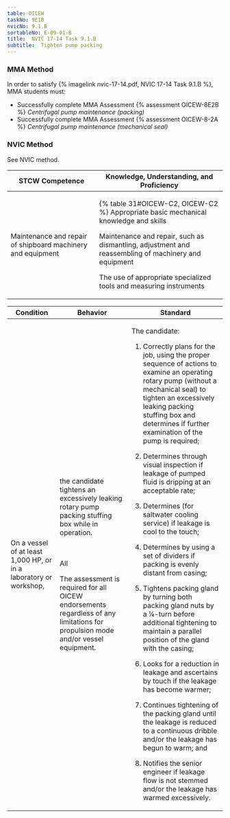 ```yaml
---
table: OICEW
taskNo: 9E1B
nvicNo: 9.1.B 
sortableNo: E-09-01-B
title:  NVIC 17-14 Task 9.1.B
subtitle:  Tighten pump packing
---
```



### MMA Method

In order to satisfy  {% imagelink nvic-17-14.pdf, NVIC 17-14 Task 9.1.B %}, MMA students must:

* Successfully complete MMA Assessment {% assessment OICEW-8E2B %} *Centrifugal pump maintenance (packing)*
* Successfully complete MMA Assessment {% assessment OICEW-8-2A %} *Centrifugal pump maintenance (mechanical seal)*


### NVIC Method

<a onclick="togglevisibility('nvic_methods')" >See NVIC method.</a>

<div id='nvic_methods' class='hide'>

<table>
<thead>
<tr>
<th class='forty'> STCW Competence </th>
<th class='sixty'> Knowledge, Understanding, and Proficiency </th>
</tr>
</thead>




<tbody>
<tr><td markdown='1'>

Maintenance and repair of shipboard machinery and equipment

</td><td markdown='1'>

{% table 31#OICEW-C2, OICEW-C2 %} Appropriate basic mechanical knowledge and skills 

Maintenance and repair, such as dismantling, adjustment and reassembling of machinery and equipment 

The use of appropriate specialized tools and measuring instruments

</td></tr>


</tbody>
</table>


<table>
<thead>
<tr><th class='twenty'>  Condition </th><th class='twenty'> Behavior </th><th  class='sixty'>Standard </th></tr>
</thead>
<tbody >



<tr><td markdown='1'>

On a vessel of at least 1,000 HP, or in a laboratory or workshop,

</td><td markdown='1'>

the candidate tightens an excessively leaking rotary pump packing stuffing box while in operation.

<br>

<div class="tooltip" markdown='1'>

All

The assessment is required for all OICEW endorsements regardless of any limitations for propulsion mode and/or vessel equipment.

</div>


</td><td markdown='1'>

The candidate:

1. Correctly plans for the job, using the proper sequence of actions to examine an operating rotary pump (without a mechanical seal) to tighten an excessively leaking packing stuffing box and determines if further examination of the pump is required;

2. Determines through visual inspection if leakage of pumped fluid is dripping at an acceptable rate;

3. Determines (for saltwater cooling service) if leakage is cool to the touch;

4. Determines by using a set of dividers if packing is evenly distant from casing;

5. Tightens packing gland by turning both packing gland nuts by a 1⁄4-turn before additional tightening to maintain a parallel position of the gland with the casing;

6. Looks for a reduction in leakage and ascertains by touch if the leakage has become warmer;

7. Continues tightening of the packing gland until the leakage is reduced to a continuous dribble and/or the leakage has begun to warm; and

8. Notifies the senior engineer if leakage flow is not stemmed and/or the leakage has warmed excessively.

</td></tr>
</tbody>
</table>
</div>
